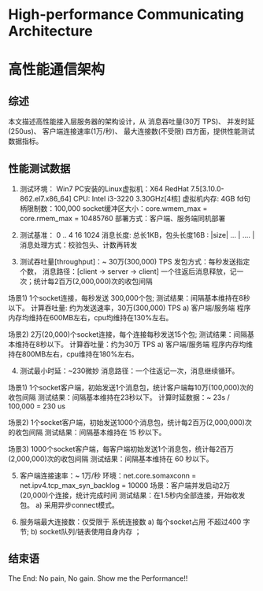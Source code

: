 # High-performance Communicating Architecture #
# 高性能通信架构 #

## 综述 ##
 本文描述高性能接入层服务器的架构设计，从
   消息吞吐量(30万 TPS)、     并发时延(250us)、
   客户端连接速率(1万/秒)、   最大连接数(不受限)
 四方面，提供性能测试数据指标。

## 性能测试数据 ##
1) 测试环境：
 Win7 PC安装的Linux虚拟机：X64 RedHat 7.5[3.10.0-862.el7.x86_64]
 CPU: Intel i3-3220 3.30GHz[4核]
 虚拟机内存: 4GB
 fd句柄限制数：100,000
 socket缓冲区大小：core.wmem_max = core.rmem_max = 10485760
 部署方式：客户端、服务端同机部署

2) 测试基准：
                                  0 .. 4     16          1024
 消息长度: 总长1KB，包头长度16B : |size| ... |    ....    |  
 消息处理方式：校验包头、计数再转发
 
 
3) 测试吞吐量[throughput]：~ 30万(300,000) TPS
 发包方式：每秒发送指定个数，
 消息路径：[client -> server -> client]
  一个往返后消息释放，记一次；统计每2百万(2,000,000)次的收包间隔

 场景1) 1个socket连接，每秒发送 300,000个包;
 测试结果：间隔基本维持在8秒以下。
 计算吞吐量: 约为发送速率，30万(300,000) TPS
   a) 客户端/服务端 程序内存均维持在600MB左右，cpu均维持在130%左右。

 场景2) 2万(20,000)个socket连接，每个连接每秒发送15个包;
 测试结果：间隔基本维持在8秒以下。
 计算吞吐量：约为30万 TPS
   a) 客户端/服务端 程序内存均维持在800MB左右，cpu维持在180%左右。

4) 测试最小时延：~230微妙
 消息路径：一个往返记一次，消息继续循环。
 
 场景1) 1个socket客户端，初始发送1个消息包，统计客户端每10万(100,000)次的收包间隔
  测试结果：间隔基本维持在23秒以下。
  计算时延数据：~ 23s / 100,000 = 230 us
  
 场景2) 1个socket客户端，初始发送1000个消息包，统计每2百万(2,000,000)次的收包间隔
  测试结果：间隔基本维持在 15 秒以下。
 
 场景3) 1000个socket客户端，每客户端初始发送1个消息包，统计每2百万(2,000,000)次的收包间隔
  测试结果：间隔基本维持在 60 秒以下。
  
5) 客户端连接速率：~ 1万/秒
  环境：net.core.somaxconn = net.ipv4.tcp_max_syn_backlog = 10000
  场景：客户端并发启动2万(20,000)个连接，统计完成时间
  测试结果：在1.5秒内全部连接，开始收发包。
  a) 采用异步connect模式。

6) 服务端最大连接数：仅受限于 系统连接数 
  a) 每个socket占用 不超过400 字节;
  b) socket队列/链表使用自身内存 ；
 
## 结束语 ##   
 The End: No pain, No gain. Show me the Performance!!  
 
 
                               

